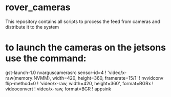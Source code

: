 # rover_cameras
This repository contains all scripts to process the feed from cameras and distribute it to the system

# to launch the cameras on the jetsons use the command:
gst-launch-1.0 nvarguscamerasrc sensor-id=4 ! 'video/x-raw(memory:NVMM), width=420, height=360, framerate=15/1' ! nvvidconv flip-method=0 ! 'video/x-raw, width=420, height=360', format=BGRx ! videoconvert ! video/x-raw, format=BGR ! appsink
